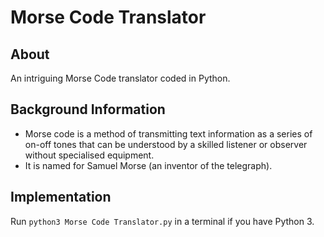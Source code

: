 # Morse Code Translator

## About

An intriguing Morse Code translator coded in Python.

## Background Information

- Morse code is a method of transmitting text information as a series of on-off tones that can be understood by a skilled listener or observer without specialised equipment. 
- It is named for Samuel Morse (an inventor of the telegraph).

## Implementation

Run `python3 Morse Code Translator.py` in a terminal if you have Python 3.
